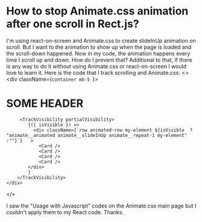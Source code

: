 
# How to stop Animate.css animation after one scroll in Rect.js?

I'm using react-on-screen and Animate.css to create slideInUp animation on scroll. But I want to the animation to show up when the page is loaded and the scroll-down happened. Now in my code, the animation happens every time I scroll up and down. How do I prevent that? Additional to that, if there is any way to do it without using Animate.css or react-on-screen I would love to learn it.
Here is the code that I track scrolling and Animate.css:
    <>
        <div className={`container mb-5 `}>
          <h1 className='text-center my-5 blue-text'>SOME HEADER</h1>
          
         <TrackVisibility partialVisibility>
            {({ isVisible }) => 
              <div className={`row animated-row my-element ${isVisible  ? "animate__animated animate__slideInUp animate__repeat-1 my-element" :""}`}   >
                <Card />
                <Card />
                <Card />
                <Card />
            </div>
            }
        </TrackVisibility>  
    </div>
   
</>

I saw the "Usage with Javascript" codes on the Animate.css main page but I couldn't apply them to my React code.
Thanks.

        